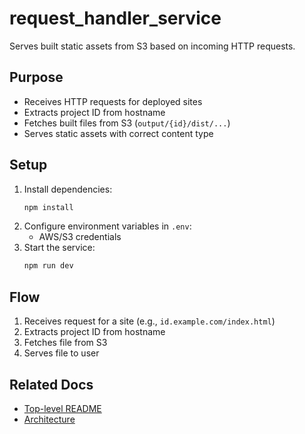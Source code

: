 # request_handler_service

Serves built static assets from S3 based on incoming HTTP requests.

## Purpose

- Receives HTTP requests for deployed sites
- Extracts project ID from hostname
- Fetches built files from S3 (`output/{id}/dist/...`)
- Serves static assets with correct content type

## Setup

1. Install dependencies:
   ```sh
   npm install
   ```
2. Configure environment variables in `.env`:
   - AWS/S3 credentials
3. Start the service:
   ```sh
   npm run dev
   ```

## Flow

1. Receives request for a site (e.g., `id.example.com/index.html`)
2. Extracts project ID from hostname
3. Fetches file from S3
4. Serves file to user

## Related Docs

- [Top-level README](../README.md)
- [Architecture](../docs/architecture.md)
